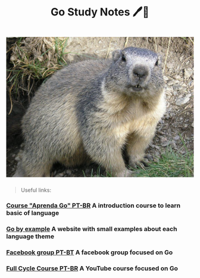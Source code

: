 <h1 align="center">Go Study Notes 🖊️📘</h1>

<h1 align="center">
  <img alt="Marmota" title="#Marmota" src="./images/marmota.jpg" />
</h1>


> Useful links: 

### [Course "Aprenda Go" PT-BR](https://www.youtube.com/channel/UCxD5EE0H7qOhRr0tIVsOZPQ) A introduction course to learn basic of language
  

### [Go by example](https://gobyexample.com/) A website with small examples about each language theme


### [Facebook group PT-BT](https://pt-br.facebook.com/groups/golang.br/) A facebook group focused on Go


### [Full Cycle Course PT-BR](https://www.youtube.com/watch?v=_MkQLDMak-4&list=PL5aY_NrL1rjucQqO21QH8KclsLDYu1BIg) A YouTube course focused on Go
